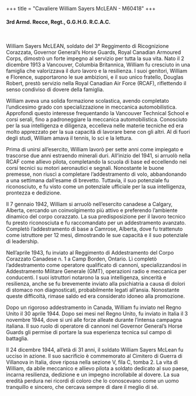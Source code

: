 +++
title = "Cavaliere William Sayers McLEAN - M60418"
+++

#### 3rd Armd. Recce, Regt., G.G.H.G. R.C.A.C.
<br>


William Sayers McLEAN, soldato del 3° Reggimento di Ricognizione Corazzata, Governor General’s Horse Guards, Royal Canadian Armoured Corps, dimostrò un forte impegno al servizio per tutta la sua vita. 
Nato il 2 dicembre 1913 a Vancouver, Columbia Britannica, William fu cresciuto in una famiglia che valorizzava il duro lavoro e la resilienza. I suoi genitori, William e Florence, supportarono le sue ambizioni, e il suo unico fratello, Douglas Robert, prestò servizio nella Royal Canadian Air Force (RCAF), riflettendo il senso condiviso di dovere della famiglia.

William aveva una solida formazione scolastica, avendo completato l’undicesimo grado con specializzazione in meccanica automobilistica. Approfondì questo interesse frequentando la Vancouver Technical School e corsi serali, fino a padroneggiare la meccanica automobilistica. Conosciuto per la sua intelligenza e diligenza, eccelleva nelle materie tecniche ed era molto apprezzato per la sua capacità di lavorare bene con gli altri. Al di fuori degli studi, William amava il tennis, lo sci e la lettura.

Prima di unirsi all’esercito, William lavorò per sette anni come impiegato e trascorse due anni estraendo minerali duri. All’inizio del 1941, si arruolò nella RCAF come allievo pilota, completando la scuola di base ed eccellendo nei corsi tecnici su motori aeronautici e segnali. Nonostante le buone premesse, non riuscì a completare l’addestramento di volo, abbandonando a una settimana dall’esame di brevetto. Tuttavia, il suo potenziale fu riconosciuto, e fu visto come un potenziale ufficiale per la sua intelligenza, prontezza e dedizione.

Il 7 gennaio 1942, William si arruolò nell’esercito canadese a Calgary, Alberta, cercando un coinvolgimento più attivo e preferendo l’ambiente dinamico del corpo corazzato. La sua predisposizione per il lavoro tecnico fu presto riconosciuta e fu raccomandato per un addestramento avanzato. Completò l’addestramento di base a Camrose, Alberta, dove fu trattenuto come istruttore per 12 mesi, dimostrando le sue capacità e il suo potenziale di leadership.

Nell’aprile 1943, fu inviato al Reggimento di Addestramento del Corpo Corazzato Canadese n. 1 a Camp Borden, Ontario. Lì completò l’addestramento come operatore qualificato di cannoni, specializzandosi in Addestramento Militare Generale (GMT), operazioni radio e meccanica per conducenti. I suoi istruttori notarono la sua intelligenza, sincerità e resilienza, anche se fu brevemente inviato alla psichiatria a causa di dolori di stomaco non diagnosticati, probabilmente legati all’ansia. Nonostante queste difficoltà, rimase saldo ed era considerato idoneo alla promozione.

Dopo un rigoroso addestramento in Canada, William fu inviato nel Regno Unito il 30 aprile 1944. Dopo sei mesi nel Regno Unito, fu inviato in Italia il 3 novembre 1944, dove si unì alle forze alleate durante l’intensa campagna italiana. 
Il suo ruolo di operatore di cannoni nel Governor General’s Horse Guards gli permise di portare la sua esperienza tecnica sul campo di battaglia.

Il 24 dicembre 1944, all’età di 31 anni, il soldato William Sayers McLean fu ucciso in azione. Il suo sacrificio è commemorato al Cimitero di Guerra di Villanova in Italia, dove riposa nella sezione V, fila C, tomba 2. 
La vita di William, da abile meccanico e allievo pilota a soldato dedicato al suo paese, incarna resilienza, dedizione e un impegno incrollabile al dovere. La sua eredità perdura nei ricordi di coloro che lo conoscevano come un uomo tranquillo e sincero, che cercava sempre di dare il meglio di sé. 
